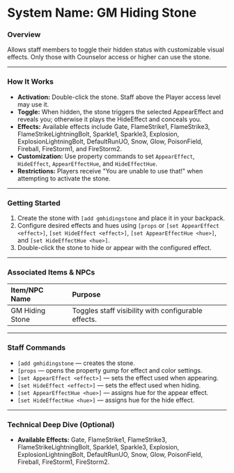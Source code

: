 # System Name: GM Hiding Stone

### Overview
Allows staff members to toggle their hidden status with customizable visual effects. Only those with Counselor access or higher can use the stone.

---

### How It Works
* **Activation:** Double-click the stone. Staff above the Player access level may use it.
* **Toggle:** When hidden, the stone triggers the selected AppearEffect and reveals you; otherwise it plays the HideEffect and conceals you.
* **Effects:** Available effects include Gate, FlameStrike1, FlameStrike3, FlameStrikeLightningBolt, Sparkle1, Sparkle3, Explosion, ExplosionLightningBolt, DefaultRunUO, Snow, Glow, PoisonField, Fireball, FireStorm1, and FireStorm2.
* **Customization:** Use property commands to set `AppearEffect`, `HideEffect`, `AppearEffectHue`, and `HideEffectHue`.
* **Restrictions:** Players receive "You are unable to use that!" when attempting to activate the stone.

---

### Getting Started
1. Create the stone with `[add gmhidingstone` and place it in your backpack.
2. Configure desired effects and hues using `[props` or `[set AppearEffect <effect>]`, `[set HideEffect <effect>]`, `[set AppearEffectHue <hue>]`, and `[set HideEffectHue <hue>]`.
3. Double-click the stone to hide or appear with the configured effect.

---

### Associated Items & NPCs
| Item/NPC Name | Purpose |
| :--- | :--- |
| GM Hiding Stone | Toggles staff visibility with configurable effects. |

---

### Staff Commands
* `[add gmhidingstone` — creates the stone.
* `[props` — opens the property gump for effect and color settings.
* `[set AppearEffect <effect>]` — sets the effect used when appearing.
* `[set HideEffect <effect>]` — sets the effect used when hiding.
* `[set AppearEffectHue <hue>]` — assigns hue for the appear effect.
* `[set HideEffectHue <hue>]` — assigns hue for the hide effect.

---

### Technical Deep Dive (Optional)
* **Available Effects:** Gate, FlameStrike1, FlameStrike3, FlameStrikeLightningBolt, Sparkle1, Sparkle3, Explosion, ExplosionLightningBolt, DefaultRunUO, Snow, Glow, PoisonField, Fireball, FireStorm1, FireStorm2.